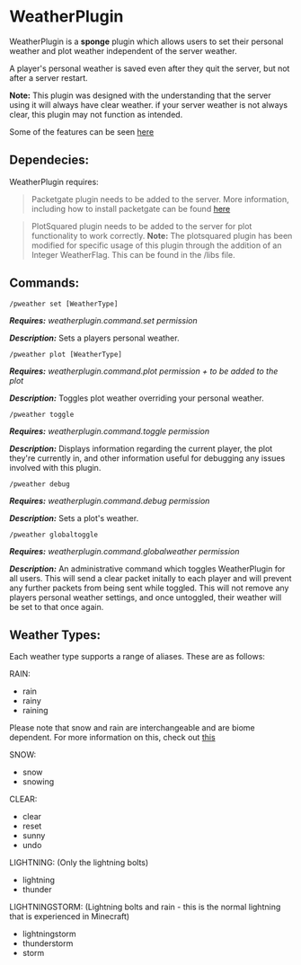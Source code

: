 # WeatherPlugin

WeatherPlugin is a **sponge** plugin which allows users to set their personal weather and plot weather independent of 
the server weather.

A player's personal weather is saved even after they quit the server, but not after a server restart.

**Note:** This plugin was designed with the understanding that the server using it will always have clear weather. 
if your server weather is not always clear, this plugin may not function as intended.

Some of the features can be seen [here](https://youtu.be/iO_Yi8CaJ_8)

## Dependecies:
WeatherPlugin requires:

> Packetgate plugin needs to be added to the server.
More information, including how to install packetgate can be found [here](https://github.com/CrushedPixel/PacketGate)

> PlotSquared plugin needs to be added to the server for plot functionality to work correctly.
**Note:** The plotsquared plugin has been modified for specific usage of this plugin through the addition of an Integer WeatherFlag. 
This can be found in the /libs file.

## Commands:

```
/pweather set [WeatherType]
```
***Requires:*** *weatherplugin.command.set permission*

***Description:*** Sets a players personal weather.

```
/pweather plot [WeatherType]
```
***Requires:*** *weatherplugin.command.plot permission + to be added to the plot*

***Description:*** Toggles plot weather overriding your personal weather. 

```
/pweather toggle
```
***Requires:*** *weatherplugin.command.toggle permission*

***Description:*** Displays information regarding the current player, the plot they're currently in, and other information
useful for debugging any issues involved with this plugin.

```
/pweather debug
```
***Requires:*** *weatherplugin.command.debug permission*

***Description:*** Sets a plot's weather. 

```
/pweather globaltoggle
```
***Requires:*** *weatherplugin.command.globalweather permission*

***Description:*** An administrative command which toggles WeatherPlugin for all users. This will send a clear packet initally to each player and will prevent any further packets from being sent while toggled. This will not remove any players personal weather settings, and once untoggled, their weather will be set to that once again.

## Weather Types:

Each weather type supports a range of aliases. These are as follows:

RAIN:
- rain
- rainy
- raining

Please note that snow and rain are interchangeable and are biome dependent. For more information on this, check out [this](https://minecraft.gamepedia.com/Snowfall)

SNOW:
- snow
- snowing

CLEAR:
- clear
- reset
- sunny
- undo

LIGHTNING: (Only the lightning bolts)
- lightning
- thunder

LIGHTNINGSTORM: (Lightning bolts and rain - this is the normal lightning that is experienced in Minecraft)
- lightningstorm
- thunderstorm
- storm
